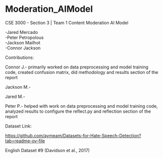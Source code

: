 # Moderation_AIModel

CSE 3000 - Section 3 | Team 1
Content Moderation AI Model

-Jared Mercado  
-Peter Petropolous  
-Jackson Mailhot  
-Connor Jackson

Contributions: 

Connor J.- primarily worked on data preprocessing and model training code, created confusion matrix, did methodology and results section of the report 

Jackson M.-  

Jared M.- 

Peter P.- helped with work on data preprocessing and model training code, analyzed results to configure the reflect.py and reflection section of the report

 

 

 

 

Dataset Link: 

https://github.com/aymeam/Datasets-for-Hate-Speech-Detection?tab=readme-ov-file 

English Dataset #9 (Davidson et al., 2017) 
